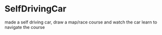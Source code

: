 # SelfDrivingCar
made a self driving car, draw a map/race course and watch the car learn to navigate the course
